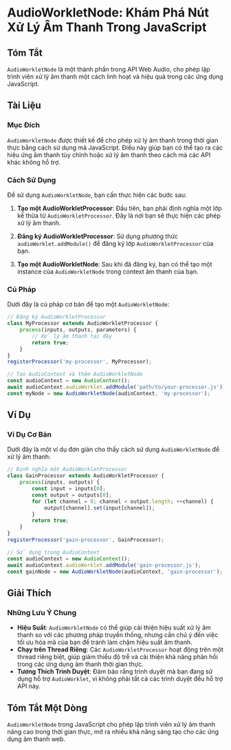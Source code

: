 <!--
Meta Description: # AudioWorkletNode: Khám Phá Nút Xử Lý Âm Thanh Trong JavaScript ## Tóm Tắt `AudioWorkletNode` là một thành phần trong API Web Audio, cho phép lập trì...
Meta Keywords: thanh, audioworkletnode, một, các, dụng
-->

# AudioWorkletNode: Khám Phá Nút Xử Lý Âm Thanh Trong JavaScript

## Tóm Tắt
`AudioWorkletNode` là một thành phần trong API Web Audio, cho phép lập trình viên xử lý âm thanh một cách linh hoạt và hiệu quả trong các ứng dụng JavaScript.

## Tài Liệu
### Mục Đích
`AudioWorkletNode` được thiết kế để cho phép xử lý âm thanh trong thời gian thực bằng cách sử dụng mã JavaScript. Điều này giúp bạn có thể tạo ra các hiệu ứng âm thanh tùy chỉnh hoặc xử lý âm thanh theo cách mà các API khác không hỗ trợ.

### Cách Sử Dụng
Để sử dụng `AudioWorkletNode`, bạn cần thực hiện các bước sau:

1. **Tạo một AudioWorkletProcessor**: Đầu tiên, bạn phải định nghĩa một lớp kế thừa từ `AudioWorkletProcessor`. Đây là nơi bạn sẽ thực hiện các phép xử lý âm thanh.

2. **Đăng ký AudioWorkletProcessor**: Sử dụng phương thức `audioWorklet.addModule()` để đăng ký lớp `AudioWorkletProcessor` của bạn.

3. **Tạo một AudioWorkletNode**: Sau khi đã đăng ký, bạn có thể tạo một instance của `AudioWorkletNode` trong context âm thanh của bạn.

### Cú Pháp
Dưới đây là cú pháp cơ bản để tạo một `AudioWorkletNode`:

```javascript
// Đăng ký AudioWorkletProcessor
class MyProcessor extends AudioWorkletProcessor {
    process(inputs, outputs, parameters) {
        // Xử lý âm thanh tại đây
        return true;
    }
}
registerProcessor('my-processor', MyProcessor);

// Tạo AudioContext và thêm AudioWorkletNode
const audioContext = new AudioContext();
await audioContext.audioWorklet.addModule('path/to/your-processor.js');
const myNode = new AudioWorkletNode(audioContext, 'my-processor');
```

## Ví Dụ
### Ví Dụ Cơ Bản
Dưới đây là một ví dụ đơn giản cho thấy cách sử dụng `AudioWorkletNode` để xử lý âm thanh:

```javascript
// Định nghĩa một AudioWorkletProcessor
class GainProcessor extends AudioWorkletProcessor {
    process(inputs, outputs) {
        const input = inputs[0];
        const output = outputs[0];
        for (let channel = 0; channel < output.length; ++channel) {
            output[channel].set(input[channel]);
        }
        return true;
    }
}
registerProcessor('gain-processor', GainProcessor);

// Sử dụng trong AudioContext
const audioContext = new AudioContext();
await audioContext.audioWorklet.addModule('gain-processor.js');
const gainNode = new AudioWorkletNode(audioContext, 'gain-processor');
```

## Giải Thích
### Những Lưu Ý Chung
- **Hiệu Suất**: `AudioWorkletNode` có thể giúp cải thiện hiệu suất xử lý âm thanh so với các phương pháp truyền thống, nhưng cần chú ý đến việc tối ưu hóa mã của bạn để tránh làm chậm hiệu suất âm thanh.
- **Chạy trên Thread Riêng**: Các `AudioWorkletProcessor` hoạt động trên một thread riêng biệt, giúp giảm thiểu độ trễ và cải thiện khả năng phản hồi trong các ứng dụng âm thanh thời gian thực.
- **Tương Thích Trình Duyệt**: Đảm bảo rằng trình duyệt mà bạn đang sử dụng hỗ trợ `AudioWorklet`, vì không phải tất cả các trình duyệt đều hỗ trợ API này.

## Tóm Tắt Một Dòng
`AudioWorkletNode` trong JavaScript cho phép lập trình viên xử lý âm thanh nâng cao trong thời gian thực, mở ra nhiều khả năng sáng tạo cho các ứng dụng âm thanh web.